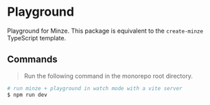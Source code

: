 # Playground

Playground for Minze. This package is equivalent to the `create-minze` TypeScript template.

## Commands

> Run the following command in the monorepo root directory.

```bash
# run minze + playground in watch mode with a vite server
$ npm run dev
```
